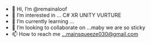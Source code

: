 - 👋 Hi, I’m @remainaloof 
- 👀 I’m interested in ... C# XR UNITY VURTURE
- 🌱 I’m currently learning ... 
- 💞️ I’m looking to collaborate on ...maby we are so sticky
- 📫 How to reach me ...mainsqueeze030@gmail.com

<!---
remainaloof/remainaloof is a ✨ special ✨ repository because its `README.md` (this file) appears on your GitHub profile.
You can click the Preview link to take a look at your changes.
--->
